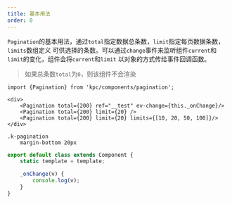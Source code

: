 ```yaml
---
title: 基本用法
order: 0
---
```


`Pagination`的基本用法，通过`total`指定数据总条数，`limit`指定每页数据条数，`limits`数组定义
可供选择的条数。可以通过`change`事件来监听组件`current`和`limit`的变化，组件会将`current`和`limit`
以对象的方式传给事件回调函数。

> 如果总条数`total`为`0`，则该组件不会渲染

```vdt
import {Pagination} from 'kpc/components/pagination';

<div>
    <Pagination total={200} ref="__test" ev-change={this._onChange}/>
    <Pagination total={200} limit={20} />
    <Pagination total={200} limit={20} limits={[10, 20, 50, 100]}/>
</div>
```

```styl
.k-pagination
    margin-bottom 20px 
```

```ts
export default class extends Component {
    static template = template;

    _onChange(v) {
        console.log(v);
    }
}
```
